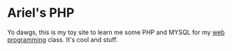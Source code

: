 # Ariel's PHP

Yo dawgs, this is my toy site to learn me some PHP and MYSQL for my [web programming](http://mcs.mines.edu/Courses/csci445/) class. It's cool and stuff.